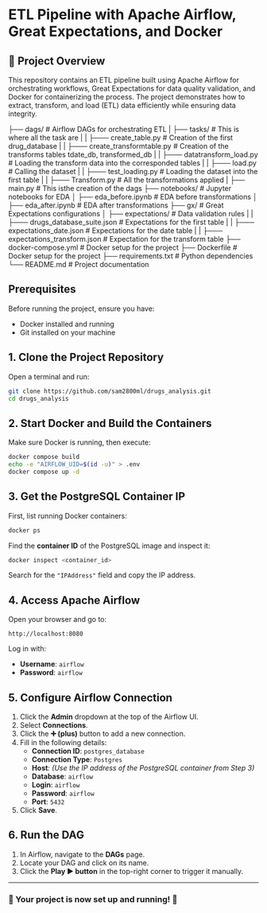 # ETL Pipeline with Apache Airflow, Great Expectations, and Docker

## 📌 Project Overview

This repository contains an ETL pipeline built using Apache Airflow for orchestrating workflows, Great Expectations for data quality validation, and Docker for containerizing the process. The project demonstrates how to extract, transform, and load (ETL) data efficiently while ensuring data integrity.

├── dags/                                 # Airflow DAGs for orchestrating ETL
|   ├── tasks/                            # This is where all the task are
|   |    ├─── create_table.py             # Creation of the first drug_database
|   |    ├─── create_transformtable.py    # Creation of the transforms tables tdate_db, transformed_db
|   |    ├─── datatransform_load.py       # Loading the transform data into the corresponded tables
|   |    ├─── load.py                     # Calling the dataset
|   |    ├─── test_loading.py             # Loading the dataset into the first table 
|   |    ├─── Transform.py                # All the transformations applied
|   ├── main.py                           # This isthe creation of the dags
├── notebooks/                            # Jupyter notebooks for EDA
│   ├── eda_before.ipynb                  # EDA before transformations
│   ├── eda_after.ipynb                   # EDA after transformations
├── gx/                                   # Great Expectations configurations
│   ├── expectations/                     # Data validation rules
|   |    ├─── drugs_database_suite.json   # Expectations for the first table
|   |    ├─── expectations_date.json      # Expectations for the date table
|   |    ├─── expectations_transform.json # Expectation for the transform table
├── docker-compose.yml                    # Docker setup for the project
├── Dockerfile                            # Docker setup for the project
├── requirements.txt                      # Python dependencies
└── README.md                             # Project documentation
## Prerequisites

Before running the project, ensure you have:

- Docker installed and running
- Git installed on your machine

## 1. Clone the Project Repository

Open a terminal and run:

```bash
git clone https://github.com/sam2800ml/drugs_analysis.git
cd drugs_analysis
```

## 2. Start Docker and Build the Containers

Make sure Docker is running, then execute:

```bash
docker compose build
echo -e "AIRFLOW_UID=$(id -u)" > .env
docker compose up -d
```

## 3. Get the PostgreSQL Container IP

First, list running Docker containers:

```bash
docker ps
```

Find the **container ID** of the PostgreSQL image and inspect it:

```bash
docker inspect <container_id>
```

Search for the `"IPAddress"` field and copy the IP address.

## 4. Access Apache Airflow

Open your browser and go to:

```
http://localhost:8080
```

Log in with:

- **Username**: `airflow`
- **Password**: `airflow`

## 5. Configure Airflow Connection

1. Click the **Admin** dropdown at the top of the Airflow UI.
2. Select **Connections**.
3. Click the **➕ (plus)** button to add a new connection.
4. Fill in the following details:
   - **Connection ID**: `postgres_database`
   - **Connection Type**: `Postgres`
   - **Host**: *(Use the IP address of the PostgreSQL container from Step 3)*
   - **Database**: `airflow`
   - **Login**: `airflow`
   - **Password**: `airflow`
   - **Port**: `5432`
5. Click **Save**.

## 6. Run the DAG

1. In Airflow, navigate to the **DAGs** page.
2. Locate your DAG and click on its name.
3. Click the **Play ▶️ button** in the top-right corner to trigger it manually.

---

### 🎉 Your project is now set up and running! 🚀

